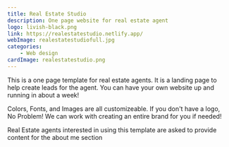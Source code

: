 ```yaml
---
title: Real Estate Studio
description: One page website for real estate agent
logo: livish-black.png
link: https://realestatestudio.netlify.app/
webImage: realestatestudiofull.jpg
categories:
    - Web design
cardImage: realestatestudio.png
---
```


This is a one page template for real estate agents. It is a landing page to help create leads for the agent. You can have your own website up and running in about a week!

Colors, Fonts, and Images are all customizeable. If you don't have a logo, No Problem! We can work with creating an entire brand for you if needed!

Real Estate agents interested in using this template are asked to provide content for the about me section
